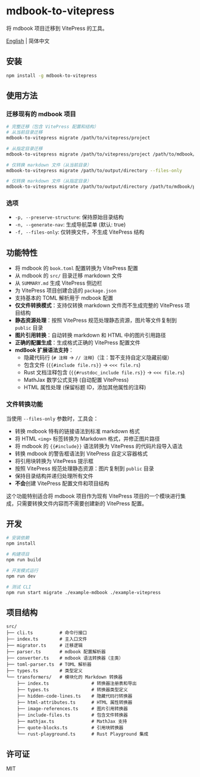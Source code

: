 # mdbook-to-vitepress

将 mdbook 项目迁移到 VitePress 的工具。

[English](README.md) | 简体中文

## 安装

```bash
npm install -g mdbook-to-vitepress
```

## 使用方法

### 迁移现有的 mdbook 项目

```bash
# 完整迁移（包含 VitePress 配置和结构）
# 从当前目录迁移
mdbook-to-vitepress migrate /path/to/vitepress/project

# 从指定目录迁移
mdbook-to-vitepress migrate /path/to/vitepress/project /path/to/mdbook/project

# 仅转换 markdown 文件（从当前目录）
mdbook-to-vitepress migrate /path/to/output/directory --files-only

# 仅转换 markdown 文件（从指定目录）
mdbook-to-vitepress migrate /path/to/output/directory /path/to/mdbook/project --files-only
```

### 选项

- `-p, --preserve-structure`: 保持原始目录结构
- `-n, --generate-nav`: 生成导航菜单 (默认: true)
- `-f, --files-only`: 仅转换文件，不生成 VitePress 结构

## 功能特性

- 将 mdbook 的 `book.toml` 配置转换为 VitePress 配置
- 从 mdbook 的 `src/` 目录迁移 markdown 文件
- 从 `SUMMARY.md` 生成 VitePress 侧边栏
- 为 VitePress 项目创建合适的 `package.json`
- 支持基本的 TOML 解析用于 mdbook 配置
- **仅文件转换模式**：支持仅转换 markdown 文件而不生成完整的 VitePress 项目结构
- **静态资源处理**：按照 VitePress 规范处理静态资源，图片等文件复制到 `public` 目录
- **图片引用转换**：自动转换 markdown 和 HTML 中的图片引用路径
- **正确的配置生成**：生成格式正确的 VitePress 配置文件
- **mdBook 扩展语法支持**：
  - 隐藏代码行 (`# 注释` → `// 注释`)（注：暂不支持自定义隐藏前缀）
  - 包含文件 (`{{#include file.rs}}` → `<<< file.rs`)
  - Rust 文档注释包含 (`{{#rustdoc_include file.rs}}` → `<<< file.rs`)
  - MathJax 数学公式支持 (自动配置 VitePress)
  - HTML 属性处理 (保留标题 ID，添加其他属性的注释)

### 文件转换功能

当使用 `--files-only` 参数时，工具会：

- 转换 mdbook 特有的链接语法到标准 markdown 格式
- 将 HTML `<img>` 标签转换为 Markdown 格式，并修正图片路径
- 将 mdbook 的 `{{#include}}` 语法转换为 VitePress 的代码片段导入语法
- 转换 mdbook 的警告框语法到 VitePress 自定义容器格式
- 将引用块转换为 VitePress 提示框
- 按照 VitePress 规范处理静态资源：图片复制到 `public` 目录
- 保持目录结构并递归处理所有文件
- **不会**创建 VitePress 配置文件和项目结构

这个功能特别适合将 mdbook 项目作为现有 VitePress 项目的一个模块进行集成，只需要转换文件内容而不需要创建新的 VitePress 配置。

## 开发

```bash
# 安装依赖
npm install

# 构建项目
npm run build

# 开发模式运行
npm run dev

# 测试 CLI
npm run start migrate ./example-mdbook ./example-vitepress
```

## 项目结构

```
src/
├── cli.ts          # 命令行接口
├── index.ts        # 主入口文件
├── migrator.ts     # 迁移逻辑
├── parser.ts       # mdbook 配置解析器
├── converter.ts    # mdbook 语法转换器（主类）
├── toml-parser.ts  # TOML 解析器
├── types.ts        # 类型定义
└── transformers/   # 模块化的 Markdown 转换器
    ├── index.ts                # 转换器注册表和导出
    ├── types.ts                # 转换器类型定义
    ├── hidden-code-lines.ts    # 隐藏代码行转换器
    ├── html-attributes.ts      # HTML 属性转换器
    ├── image-references.ts     # 图片引用转换器
    ├── include-files.ts        # 包含文件转换器
    ├── mathjax.ts              # MathJax 支持
    ├── quote-blocks.ts         # 引用块转换器
    └── rust-playground.ts      # Rust Playground 集成
```

## 许可证

MIT